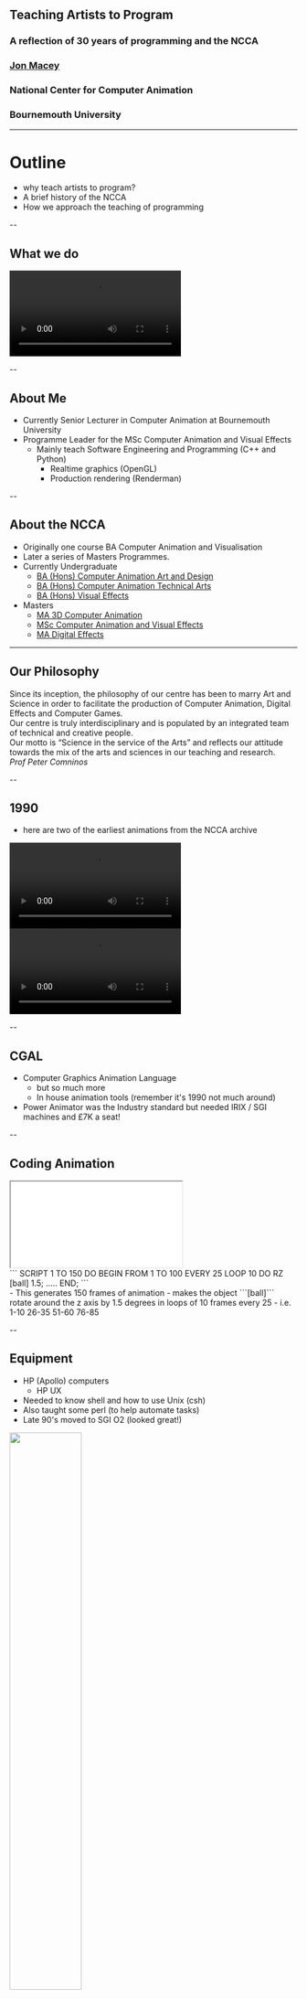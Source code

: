 ## Teaching Artists to Program
### A reflection of 30 years of programming and the NCCA

### [Jon Macey](https://nccastaff.bournemouth.ac.uk/jmacey/)
### National Center for Computer Animation
### Bournemouth University

---

# Outline

- why teach artists to program?
- A brief history of the NCCA
- How we approach the teaching of programming

--

## What we do

  <video controls>
    <source data-src="videos/showreel2019.mp4" type="video/mp4" />
  </video>
 

--

## About Me

- Currently Senior Lecturer in Computer Animation at Bournemouth University
- Programme Leader for the MSc Computer Animation and Visual Effects
  - Mainly teach Software Engineering and Programming (C++ and Python)
    - Realtime graphics (OpenGL)
    - Production rendering (Renderman)

--

## About the NCCA

- Originally one course BA Computer Animation and Visualisation
- Later a series of Masters Programmes.
- Currently Undergraduate
  -  [BA (Hons) Computer Animation Art and Design](https://www.bournemouth.ac.uk/study/courses/ba-hons-computer-animation-art-design)
  -  [BA (Hons) Computer Animation Technical Arts](https://www.bournemouth.ac.uk/study/courses/ba-hons-computer-animation-technical-arts)
  -  [BA (Hons) Visual Effects](https://www.bournemouth.ac.uk/study/courses/ba-hons-visual-effects)
- Masters
  - [MA 3D Computer Animation](https://www.bournemouth.ac.uk/study/courses/ma-3d-computer-animation)
  - [MSc Computer Animation and Visual Effects](https://www.bournemouth.ac.uk/study/courses/msc-computer-animation-visual-effects)
  - [MA Digital Effects](https://www.bournemouth.ac.uk/study/courses/ma-digital-effects)

---

## Our Philosophy

<myquote>
Since its inception, the philosophy of our centre has been to marry Art and Science in order to facilitate the production of Computer Animation, Digital Effects and Computer Games. <br>Our centre is truly interdisciplinary and is populated by an integrated team of technical and creative people.<br> Our motto is “Science in the service of the Arts” and reflects our attitude towards the mix of the arts and sciences in our teaching and research.
<br>
<span class="author"><i>Prof Peter Comninos</i></span>
 </myquote>


--

## 1990

- here are two of the earliest animations from the NCCA archive

<div id="mySlideLeft">
  <video controls>
    <source data-src="videos/Computer_Animation_Festival_1990_video.mp4" type="video/mp4" />
  </video>
</div>
<div id="mySlideRight">
  <video controls>
    <source data-src="videos/Siamese_Bins_video.mp4" type="video/mp4" />
  </video>
</div>

--

## CGAL

- Computer Graphics Animation Language
  - but so much more
  - In house animation tools (remember it's 1990 not much around)
- Power Animator was the Industry standard but needed IRIX / SGI machines and £7K a seat!

--


## Coding Animation
<div id="mySlideLeftCode">
<iframe src="sphere.html" ></iframe>
</div>
<div id="mySlideRightCode">
```
SCRIPT 1 TO 150 DO
  BEGIN
    FROM 1 TO 100 EVERY 25 LOOP 10 DO
      RZ [ball] 1.5;
      .....
  END;
```
</div>
- This generates 150 frames of animation 
  - makes the object ```[ball]``` rotate around the z axis by 1.5 degrees in loops of 10 frames every 25 
  - i.e. 1-10  26-35 51-60 76-85

--

## Equipment 

- HP (Apollo) computers
  - HP UX 
- Needed to know shell and how to use Unix (csh)
- Also taught some perl (to help automate tasks)
- Late 90's moved to SGI O2 (looked great!)

<img src="images/SGI.jpg" width="50%">

--

## OpenGL and C

- Once we got the SGI's we had access to the new API OpenGL
  - Version 1.1 on the SGI 
  - Started teaching C and OpenGL
- I still teach OpenGL today (more later)

---

# 2000's

- The move away from CGAL has begun we can now also uses standard workstations and not custom hardware.
- We now have maya (still our core DCC tool)
- Still teach C / OpenGL but we did have a short dalliance with Java!
- Most of our core programming teaching moves to C++ (98)
- At some point we also moved from Linux -> Windows
  -  then back again!

--

# 2003 / 4

- I started to teach at the NCCA 
- This was one of the first Masters Project I supervised

<div >
  <video controls>
    <source data-src="videos/Watercolour.mp4" type="video/mp4" />
  </video>
</div>

--

## Digital Effects

- This is also about the time we started delivering courses with Live Action and CGI integration
- New Software called Houdini used.

<div >
  <video controls>
    <source data-src="videos/Space_Invaders_video.mp4" type="video/mp4" />
  </video>
</div>

--

## Houdini

- Uses a procedural paradigm 
- Several powerful programming langues 
  - VEX (for shaders and Point Operations)
  - Python and H Script

<video controls width=60% >
    <source data-src="videos/wallsmash.mp4" type="video/mp4"  >
</video>

---

## 2010 - 2020

- Mainly use Linux (but dual boot to Windows)
- Most of the DCC tools now have python API's / scripting
  - Still using Python 2.7 but that should change soon.
- We now have programmable GPU's so teaching shading languages
- Game Engines more prevalent and accessible
  - Unreal seems to be standard in VFX industry.

--

## [VFX Reference Platform  (2013)](https://vfxplatform.com/)
<myquote>
 A collection of major library and tool versions that are updated annually with the objective of being a common platform for all VFX and animation studios and software providers to target. Initially this effort has been focused on Linux only and is still being driven by a small number of software vendors. The longer term plan is to include more software providers earlier in the annual review cycle and also to create reference platforms for other operating systems
</myquote>

---

## Teaching Artists to Program

- All students are taught basic python
  - usually within the DCC

<div id="mySlideLeft">
<pre><code>
import maya.cmds as cmds
radius = 0.1
xpos = -5
for i in range(0,10) :
  cmds.polySphere(r=radius)
  cmds.move(xpos+i,0,0)
  radius=radius+0.1
</code></pre>

</div>

<div id="mySlideRight">
  <img src="images/mayaPython2.apng" >
</div>


--

## The KIVS principle

- Hopefully you are all aware of the KISS principle
- I like to modify that to :-

<myquote>
<font size="24"><B>Keep It Visual Stupid </B> </font>
</myquote>

- As much as possible we want to see pictures!

--

## C and C++

- First year BA CATA students taught C
  - Data structures and Algorithms, some simple (immediate mode) OpenGL
  - Use simple Graphics API's such as SDL2
- Also use Python in the DCC as other courses do
- 2nd year we move to C++

--

## Library Developers vs Library Users

- I've been following the "Stop teaching C" principles proposed by Kate Gregory for a long time
- I really like the concept of splitting library developers and users into different catagories
  - Who needs big O notation anyway ;-) 
    - Ok that is controversial but let me explain!
